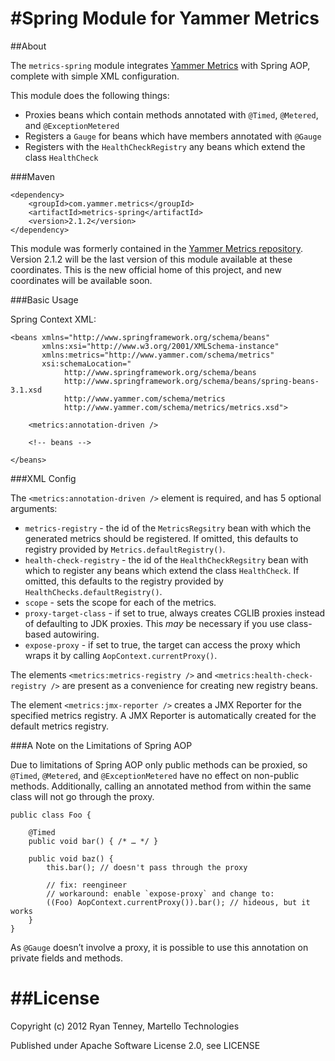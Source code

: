 #Spring Module for Yammer Metrics
=================================

##About

The `metrics-spring` module integrates [Yammer Metrics](http://metrics.codahale.com/) with Spring AOP, complete with simple XML configuration.

This module does the following things:

* Proxies beans which contain methods annotated with `@Timed`, `@Metered`, and `@ExceptionMetered`
* Registers a `Gauge` for beans which have members annotated with `@Gauge`
* Registers with the `HealthCheckRegistry` any beans which extend the class `HealthCheck`

###Maven

	<dependency>
		<groupId>com.yammer.metrics</groupId>
		<artifactId>metrics-spring</artifactId>
		<version>2.1.2</version>
	</dependency>

This module was formerly contained in the [Yammer Metrics repository](https://github.com/codahale/metrics). Version 2.1.2 will be the last version of this module available at these coordinates. This is the new official home of this project, and new coordinates will be available soon.

###Basic Usage

Spring Context XML:

	<beans xmlns="http://www.springframework.org/schema/beans"
		   xmlns:xsi="http://www.w3.org/2001/XMLSchema-instance"
		   xmlns:metrics="http://www.yammer.com/schema/metrics"
		   xsi:schemaLocation="
				http://www.springframework.org/schema/beans
				http://www.springframework.org/schema/beans/spring-beans-3.1.xsd
				http://www.yammer.com/schema/metrics
				http://www.yammer.com/schema/metrics/metrics.xsd">
	
		<metrics:annotation-driven />
	
		<!-- beans -->
	
	</beans>

###XML Config

The `<metrics:annotation-driven />` element is required, and has 5 optional arguments:

* `metrics-registry` - the id of the `MetricsRegsitry` bean with which the generated metrics should be registered. If omitted, this defaults to registry provided by `Metrics.defaultRegistry()`.
* `health-check-registry` - the id of the `HealthCheckRegsitry` bean with which to register any beans which extend the class `HealthCheck`. If omitted, this defaults to the registry provided by `HealthChecks.defaultRegistry()`.
* `scope` - sets the scope for each of the metrics.
* `proxy-target-class` - if set to true, always creates CGLIB proxies instead of defaulting to JDK proxies. This *may* be necessary if you use class-based autowiring.
* `expose-proxy` - if set to true, the target can access the proxy which wraps it by calling `AopContext.currentProxy()`.

The elements `<metrics:metrics-registry />` and `<metrics:health-check-registry />` are present as a convenience for creating new registry beans.

The element `<metrics:jmx-reporter />` creates a JMX Reporter for the specified metrics registry. A JMX Reporter is automatically created for the default metrics registry.

###A Note on the Limitations of Spring AOP

Due to limitations of Spring AOP only public methods can be proxied, so `@Timed`, `@Metered`, and `@ExceptionMetered` have no effect on non-public methods. Additionally, calling an annotated method from within the same class will not go through the proxy.

	public class Foo {
		
		@Timed
		public void bar() { /* … */ }
		
		public void baz() {
			this.bar(); // doesn't pass through the proxy
			
			// fix: reengineer
			// workaround: enable `expose-proxy` and change to:
			((Foo) AopContext.currentProxy()).bar(); // hideous, but it works
		}
	}

As `@Gauge` doesn’t involve a proxy, it is possible to use this annotation on private fields and methods.

##License
=========

Copyright (c) 2012 Ryan Tenney, Martello Technologies

Published under Apache Software License 2.0, see LICENSE
